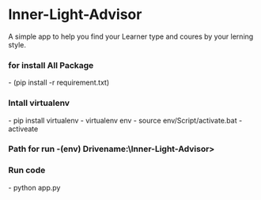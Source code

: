 # Inner-Light-Advisor
A simple app to help you find your Learner type and coures by your lerning style.

<h3>for install All Package </h3>
    - (pip install -r requirement.txt)

<h3> Intall virtualenv </h3>
    - pip install virtualenv
    - virtualenv env
    - source env/Script/activate.bat
    - activeate 

<h3>Path for run -(env) Drivename:\Inner-Light-Advisor> </h3>
<h3>Run code </h3>
    - python app.py

